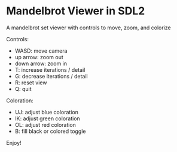 # Mandelbrot Viewer in SDL2
 A mandelbrot set viewer with controls to move, zoom, and colorize

Controls:
- WASD:       move camera
- up arrow:   zoom out
- down arrow: zoom in
- T:          increase iterations / detail
- G:          decrease iterations / detail
- R:          reset view
- Q:          quit

Coloration:
- UJ:         adjust blue coloration
- IK:         adjust green coloration
- OL:         adjust red coloration
- B:          fill black or colored toggle

Enjoy!